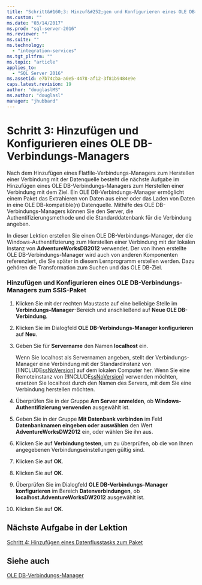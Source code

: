 ```yaml
---
title: "Schritt&#160;3: Hinzuf&#252;gen und Konfigurieren eines OLE DB-Verbindungs-Managers | Microsoft Docs"
ms.custom: ""
ms.date: "03/14/2017"
ms.prod: "sql-server-2016"
ms.reviewer: ""
ms.suite: ""
ms.technology: 
  - "integration-services"
ms.tgt_pltfrm: ""
ms.topic: "article"
applies_to: 
  - "SQL Server 2016"
ms.assetid: e7b74cba-a0e5-4478-af12-3f81b9484e9e
caps.latest.revision: 19
author: "douglaslMS"
ms.author: "douglasl"
manager: "jhubbard"
---
```

# Schritt&#160;3: Hinzuf&#252;gen und Konfigurieren eines OLE DB-Verbindungs-Managers
Nach dem Hinzufügen eines Flatfile-Verbindungs-Managers zum Herstellen einer Verbindung mit der Datenquelle besteht die nächste Aufgabe im Hinzufügen eines OLE DB-Verbindungs-Managers zum Herstellen einer Verbindung mit dem Ziel. Ein OLE DB-Verbindungs-Manager ermöglicht einem Paket das Extrahieren von Daten aus einer oder das Laden von Daten in eine OLE DB-kompatible(n) Datenquelle. Mithilfe des OLE DB-Verbindungs-Managers können Sie den Server, die Authentifizierungsmethode und die Standarddatenbank für die Verbindung angeben.  
  
In dieser Lektion erstellen Sie einen OLE DB-Verbindungs-Manager, der die Windows-Authentifizierung zum Herstellen einer Verbindung mit der lokalen Instanz von **AdventureWorksDB2012** verwendet. Der von Ihnen erstellte OLE DB-Verbindungs-Manager wird auch von anderen Komponenten referenziert, die Sie später in diesem Lernprogramm erstellen werden. Dazu gehören die Transformation zum Suchen und das OLE DB-Ziel.  
  
### Hinzufügen und Konfigurieren eines OLE DB-Verbindungs-Managers zum SSIS-Paket  
  
1.  Klicken Sie mit der rechten Maustaste auf eine beliebige Stelle im **Verbindungs-Manager**-Bereich und anschließend auf **Neue OLE DB-Verbindung**.  
  
2.  Klicken Sie im Dialogfeld **OLE DB-Verbindungs-Manager konfigurieren** auf **Neu**.  
  
3.  Geben Sie für **Servername** den Namen **localhost** ein.  
  
    Wenn Sie localhost als Servernamen angeben, stellt der Verbindungs-Manager eine Verbindung mit der Standardinstanz von [!INCLUDE[ssNoVersion](../includes/ssnoversion-md.md)] auf dem lokalen Computer her. Wenn Sie eine Remoteinstanz von [!INCLUDE[ssNoVersion](../includes/ssnoversion-md.md)] verwenden möchten, ersetzen Sie localhost durch den Namen des Servers, mit dem Sie eine Verbindung herstellen möchten.  
  
4.  Überprüfen Sie in der Gruppe **Am Server anmelden**, ob **Windows-Authentifizierung verwenden** ausgewählt ist.  
  
5.  Geben Sie in der Gruppe **Mit Datenbank verbinden** im Feld **Datenbanknamen eingeben oder auswählen** den Wert **AdventureWorksDW2012** ein, oder wählen Sie ihn aus.  
  
6.  Klicken Sie auf **Verbindung testen**, um zu überprüfen, ob die von Ihnen angegebenen Verbindungseinstellungen gültig sind.  
  
7.  Klicken Sie auf **OK**.  
  
8.  Klicken Sie auf **OK**.  
  
9. Überprüfen Sie im Dialogfeld **OLE DB-Verbindungs-Manager konfigurieren** im Bereich **Datenverbindungen**, ob **localhost.AdventureWorksDW2012** ausgewählt ist.  
  
10. Klicken Sie auf **OK**.  
  
## Nächste Aufgabe in der Lektion  
[Schritt 4: Hinzufügen eines Datenflusstasks zum Paket](../integration-services/step-4-adding-a-data-flow-task-to-the-package.md)  
  
## Siehe auch  
[OLE DB-Verbindungs-Manager](../integration-services/connection-manager/ole-db-connection-manager.md)  
  
